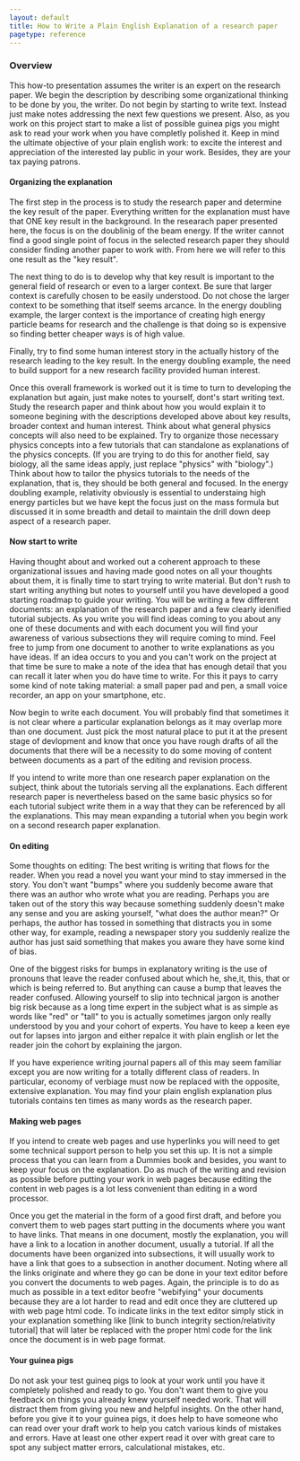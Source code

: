 ```yaml
---
layout: default
title: How to Write a Plain English Explanation of a research paper
pagetype: reference
---
```


### Overview


This how-to presentation assumes the writer is an expert on the research paper. We begin the description by describing some organizational thinking to be done by you, the writer. Do not begin by starting to write text. Instead just make notes addressing the next few questions we present. Also, as you work on this project start to make a list of possible guinea pigs you might ask to read your work when you have completly polished it. Keep in mind the ultimate objective of your plain english work: to excite the interest and appreciation of the interested lay public in your work. Besides, they are your tax paying patrons. 


#### Organizing the explanation

The first step in the process is to study the research paper and determine the key result of the paper. Everything written for the explanation must have that ONE key result in the background. In the researach paper presented here, the focus is on the doublinig of the beam energy. If the writer cannot find a good single point of focus in the selected research paper they should consider finding another paper to work with. From here we will refer to this one result as the "key result". 

The next thing to do is to develop why that key result is important to the general field of research or even to a larger context. Be sure that larger context is carefully chosen to be easily understood. Do not chose the larger context to be something that itself seems arcance. In the energy doubling example, the larger context is the importance of creating high energy particle beams for research and the challenge is that doing so is expensive so finding better cheaper ways is of high value. 

Finally, try to find some human interest story in the actually history of the research leading to the key result. In the energy doubling example, the need to build support for a new research facility provided human interest. 

Once this overall framework is worked out it is time to turn to developing the explanation but again, just make notes to yourself, dont's start writing text. Study the research paper and think about how you would explain it to someone begining with the descriptions developed above about key results, broader context and human interest. Think about what general physics concepts will also need to be explained. Try to organize those necessary physics concepts into a few tutorials that can standalone as explanations of the physics concepts.  (If you are trying to do this for another field, say biology, all the same ideas apply, just replace "physics" with "biology".) Think about how to tailor the physics tutorials to the needs of the explanation, that is, they should be both general and focused. In the energy doubling example, relativity obviously is essential to understaing high energy particles but we have kept the focus just on the mass formula but discussed it in some breadth and detail to maintain the drill down deep aspect of a research paper. 


#### Now start to write

Having thought about and worked out a coherent approach to these organizational issues and having made good notes on all your thoughts about them, it is finally time to start trying to write material. But don't rush to start writing anything but notes to yourself until you have developed a good starting roadmap to guide your writing. You will be writing a few different documents: an explanation of the research paper and a few clearly idenified tutorial subjects. As you write you will find ideas coming to you about any one of these documents and with each document you will find your awareness of various subsections they will require coming to mind. Feel free to jump from one document to another to write explanations as you have ideas. If an idea occurs to you and you can't work on the project at that time be sure to make a note of the idea that has enough detail that you can recall it later when you do have time to write. For this it pays to carry some kind of note taking material: a small paper pad and pen, a small voice recorder, an app on your smartphone, etc.

Now begin to write each document. You will probably find that sometimes it is not clear where a particular explanation belongs as it may overlap more than one document. Just pick the most natural place to put it at the present stage of devlopment and know that once you have rough drafts of all the documents that there will be a necessity to do some moving of content between documents as a part of the editing and revision process. 

If you intend to write more than one research paper explanation on the subject, think about the tutorials serving all the explanations. Each different research paper is nevertheless based on the same basic physics so for each tutorial subject write them in a way that they can be referenced by all the explanations. This may mean expanding a tutorial when you begin work on a second research paper explanation. 


#### On editing

Some thoughts on editing: The best writing is writing that flows for the reader. When you read a novel you want your mind to stay immersed in the story. You don't want "bumps" where you suddenly become aware that there was an author who wrote what you are reading. Perhaps you are taken out of the story this way because something suddenly doesn't make any sense and you are asking yourself, "what does the author mean?" Or perhaps, the author has tossed in something that distracts you in some other way, for example, reading a newspaper story you suddenly realize the author has just said something that makes you aware they have some kind of bias. 

One of the biggest risks for bumps in explanatory writing is the use of pronouns that leave the reader confused about which he, she,it, this, that or which is being referred to. But anything can cause a bump that leaves the reader confused. Allowing yourself to slip into technical jargon is another big risk because as a long time expert in the subject what is as simple as words like "red" or "tall" to you is actually sometimes jargon only really understood by you and your cohort of experts. You have to keep a keen eye out for lapses into jargon and either repalce it with plain english or let the reader join the cohort by explaining the jargon. 

If you have experience writing journal papers all of this may seem familiar except you are now writing for a totally different class of readers. In particular, economy of verbiage must now be replaced with the opposite, extensive explanation. You may find your plain english explanation plus tutorials contains ten times as many words as the research paper. 


#### Making web pages

If you intend to create web pages and use hyperlinks you will need to get some technical support person to help you set this up. It is not a simple process that you can learn from a Dummies book and besides, you want to keep your focus on the explanation. Do as much of the writing and revision as possible before putting your work in web pages because editing the content in web pages is a lot less convenient than editing in a word processor. 

Once you get the material in the form of a good first draft, and before you convert them to web pages start putting in the documents where you want to have links. That means in one document, mostly the explanation, you will have a link to a location in another document, usually a tutorial. If all the documents have been organized into subsections, it will usually work to have a link that goes to a subsection in another document. Noting where all the links originate and where they go can be done in your text editor before you convert the documents to web pages. Again, the principle is to do as much as possible in a text editor beofre "webifying" your documents because they are a lot harder to read and edit once they are cluttered up with web page html code. To indicate links in the text editor simply stick in your explanation something like [link to bunch integrity section/relativity tutorial] that will later be replaced with the proper html code for the link once the document is in web page format. 

#### Your guinea pigs

Do not ask your test guineq pigs to look at your work until you have it completely polished and ready to go. You don't want them to give you feedback on things you already knew yourself needed work. That will distract them from giving you new and helpful insights. On the other hand, before you give it to your guinea pigs, it does help to have someone who can read over your draft work to help you catch various kinds of mistakes and errors. Have at least one other expert read it over with great care to spot any subject matter errors, calculational mistakes, etc. 

